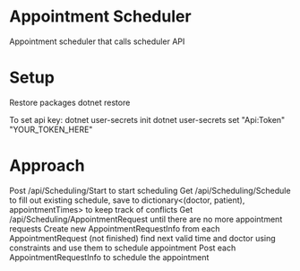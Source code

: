 # Appointment Scheduler
Appointment scheduler that calls scheduler API

# Setup
Restore packages
dotnet restore

To set api key:
dotnet user-secrets init
dotnet user-secrets set "Api:Token" "YOUR_TOKEN_HERE"

# Approach
Post /api/Scheduling/Start to start scheduling
Get /api/Scheduling/Schedule to fill out existing schedule, save to
dictionary<(doctor, patient), appointmentTimes> to keep track of conflicts
Get /api/Scheduling/AppointmentRequest until there are no more appointment requests
Create new AppointmentRequestInfo from each AppointmentRequest
(not finished) find next valid time and doctor using constraints and use them to schedule appointment
Post each AppointmentRequestInfo to schedule the appointment
